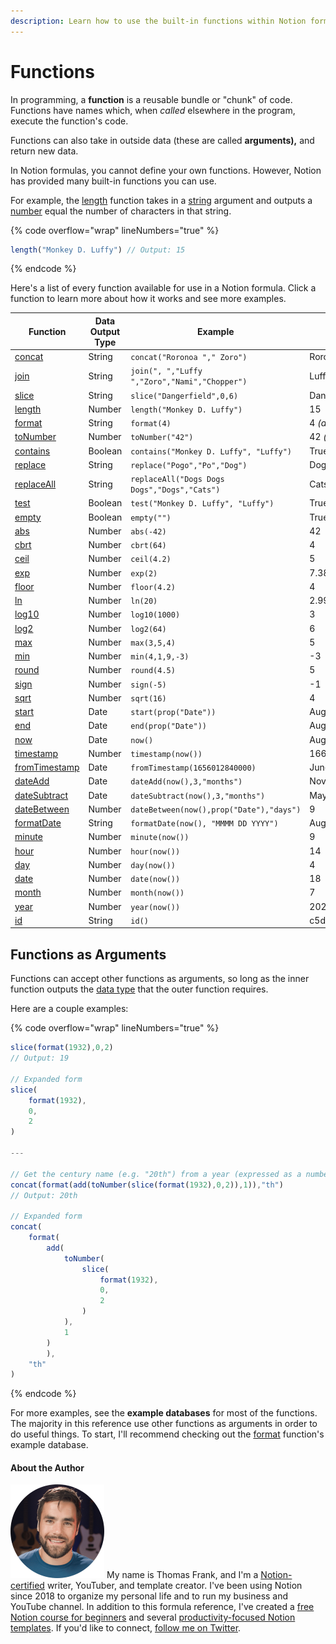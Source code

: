 ```yaml
---
description: Learn how to use the built-in functions within Notion formulas.
---
```


# Functions

In programming, a **function** is a reusable bundle or "chunk" of code. Functions have names which, when _called_ elsewhere in the program, execute the function's code.

Functions can also take in outside data (these are called **arguments),** and return new data.

In Notion formulas, you cannot define your own functions. However, Notion has provided many built-in functions you can use.

For example, the [length](length.md) function takes in a [string](../../formula-basics/data-types/string.md) argument and outputs a [number](../../formula-basics/data-types/number.md) equal the number of characters in that string.

{% code overflow="wrap" lineNumbers="true" %}
```javascript
length("Monkey D. Luffy") // Output: 15
```
{% endcode %}

Here's a list of every function available for use in a Notion formula. Click a function to learn more about how it works and see more examples.

| Function                          | Data Output Type | Example                                       | Output                           |
| --------------------------------- | ---------------- | --------------------------------------------- | -------------------------------- |
| [concat](concat.md)               | String           | `concat("Roronoa "," Zoro")`                  | Roronoa Zoro                     |
| [join](join.md)                   | String           | `join(", ","Luffy ","Zoro","Nami","Chopper")` | Luffy, Zoro, Chopper             |
| [slice](slice.md)                 | String           | `slice("Dangerfield",0,6)`                    | Danger                           |
| [length](length.md)               | Number           | `length("Monkey D. Luffy")`                   | 15                               |
| [format](format.md)               | String           | `format(4)`                                   | 4 _(as a string)_                |
| [toNumber](tonumber.md)           | Number           | `toNumber("42")`                              | 42 _(as a number)_               |
| [contains](contains.md)           | Boolean          | `contains("Monkey D. Luffy", "Luffy")`        | True                             |
| [replace](replace.md)             | String           | `replace("Pogo","Po","Dog")`                  | Doggo                            |
| [replaceAll](replaceall.md)       | String           | `replaceAll("Dogs Dogs Dogs","Dogs","Cats")`  | Cats Cats Cats                   |
| [test](test.md)                   | Boolean          | `test("Monkey D. Luffy", "Luffy")`            | True                             |
| [empty](empty.md)                 | Boolean          | `empty("")`                                   | True                             |
| [abs](abs.md)                     | Number           | `abs(-42)`                                    | 42                               |
| [cbrt](cbrt.md)                   | Number           | `cbrt(64)`                                    | 4                                |
| [ceil](ceil.md)                   | Number           | `ceil(4.2)`                                   | 5                                |
| [exp](exp.md)                     | Number           | `exp(2)`                                      | 7.389056098931                   |
| [floor](floor.md)                 | Number           | `floor(4.2)`                                  | 4                                |
| [ln](ln.md)                       | Number           | `ln(20)`                                      | 2.995732273554                   |
| [log10](log10.md)                 | Number           | `log10(1000)`                                 | 3                                |
| [log2](log2.md)                   | Number           | `log2(64)`                                    | 6                                |
| [max](max.md)                     | Number           | `max(3,5,4)`                                  | 5                                |
| [min](min.md)                     | Number           | `min(4,1,9,-3)`                               | -3                               |
| [round](round.md)                 | Number           | `round(4.5)`                                  | 5                                |
| [sign](sign.md)                   | Number           | `sign(-5)`                                    | -1                               |
| [sqrt](sqrt.md)                   | Number           | `sqrt(16)`                                    | 4                                |
| [start](start.md)                 | Date             | `start(prop("Date"))`                         | August 18, 2022                  |
| [end](end.md)                     | Date             | `end(prop("Date"))`                           | August 25, 2022                  |
| [now](now.md)                     | Date             | `now()`                                       | August 18, 2022 2:10 PM          |
| [timestamp](timestamp.md)         | Number           | `timestamp(now())`                            | 1660853460000                    |
| [fromTimestamp](fromtimestamp.md) | Date             | `fromTimestamp(1656012840000)`                | June 23, 2022 1:34 PM            |
| [dateAdd](dateadd.md)             | Date             | `dateAdd(now(),3,"months")`                   | November 18, 2022 2:11 PM        |
| [dateSubtract](datesubtract.md)   | Date             | `dateSubtract(now(),3,"months")`              | May 18, 2022 2:11 PM             |
| [dateBetween](datebetween.md)     | Number           | `dateBetween(now(),prop("Date"),"days")`      | 9                                |
| [formatDate](formatdate.md)       | String           | `formatDate(now(), "MMMM DD YYYY")`           | August 18 2022                   |
| [minute](minute.md)               | Number           | `minute(now())`                               | 9                                |
| [hour](hour.md)                   | Number           | `hour(now())`                                 | 14                               |
| [day](day.md)                     | Number           | `day(now())`                                  | 4                                |
| [date](date.md)                   | Number           | `date(now())`                                 | 18                               |
| [month](month.md)                 | Number           | `month(now())`                                | 7                                |
| [year](year.md)                   | Number           | `year(now())`                                 | 2022                             |
| [id](id.md)                       | String           | `id()`                                        | c5d67d15854744869cc4a062fb7b1377 |

## Functions as Arguments

Functions can accept other functions as arguments, so long as the inner function outputs the [data type](../../formula-basics/data-types/) that the outer function requires.

Here are a couple examples:

{% code overflow="wrap" lineNumbers="true" %}
```javascript
slice(format(1932),0,2)
// Output: 19

// Expanded form
slice(
    format(1932),
    0,
    2
)

---

// Get the century name (e.g. "20th") from a year (expressed as a number)
concat(format(add(toNumber(slice(format(1932),0,2)),1)),"th") 
// Output: 20th

// Expanded form
concat(
    format(
        add(
            toNumber(
                slice(
                    format(1932),
                    0,
                    2
                )
            ),
            1
        )
        ),
    "th"
)
```
{% endcode %}

For more examples, see the **example databases** for most of the functions. The majority in this reference use other functions as arguments in order to do useful things. To start, I'll recommend checking out the [format](format.md) function's example database.

#### About the Author

<img src="../../.gitbook/assets/Notion Fundamentals with Thomas Frank - Avatar 2021 compressed (1).png" alt="" data-size="line"> My name is Thomas Frank, and I'm a [Notion-certified](https://www.credly.com/badges/95fae13a-17bf-4b4a-a3d2-d58c8a3e6a2a/public\_url) writer, YouTuber, and template creator. I've been using Notion since 2018 to organize my personal life and to run my business and YouTube channel. In addition to this formula reference, I've created a [free Notion course for beginners](https://thomasjfrank.com/fundamentals/) and several [productivity-focused Notion templates](https://thomasjfrank.com/templates/). If you'd like to connect, [follow me on Twitter](https://twitter.com/TomFrankly).
